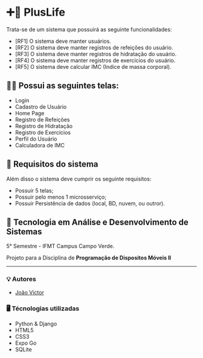 
# ➕💚 PlusLife 

Trata-se de um sistema que possuirá as seguinte funcionalidades:
- [RF1] O sistema deve manter usuários.
- [RF2] O sistema deve manter registros de refeições do usuário.
- [RF3] O sistema deve manter registros de hidratação do usuário.
- [RF4] O sistema deve manter registros de exercícios do usuário.
- [RF5] O sistema deve calcular IMC (Indice de massa corporal).


## 🏃‍♂️ Possui as seguintes telas:
- Login
- Cadastro de Usuário
- Home Page
- Registro de Refeições
- Registro de Hidratação
- Registro de Exercícios
- Perfil do Usuário
- Calculadora de IMC


## 🔧 Requisitos do sistema

Além disso o sistema deve cumprir os seguinte requisitos:
- Possuir 5 telas;
- Possuir pelo menos 1 microsserviço;
- Possuir Persistência de dados (local, BD, nuvem, ou outror).


## 💾 Tecnologia em Análise e Desenvolvimento de Sistemas

5° Semestre - IFMT Campus Campo Verde.

Projeto para a Disciplina de **Programação de Dispositos Móveis II**


--- 

### 💡 Autores
- [João Victor](https://github.com/JoaoVictor-Noschang)

### 🖥️ Técnologias utilizadas
- Python & Django
- HTML5
- CSS3
- Expo Go
- SQLite

